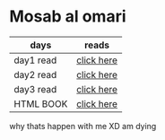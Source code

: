 # Mosab al omari

| days | reads |
| ---- | ---- |
| day1 read | [click here](../folder/day1read.md) |
| day2 read | [click here](../folder/day2read.md) |
| day3 read | [click here](../folder/day3read.md) |
| HTML BOOK | [click here](../folder/HTMLBOOKsummary.md) |

why thats happen with me XD am dying 
